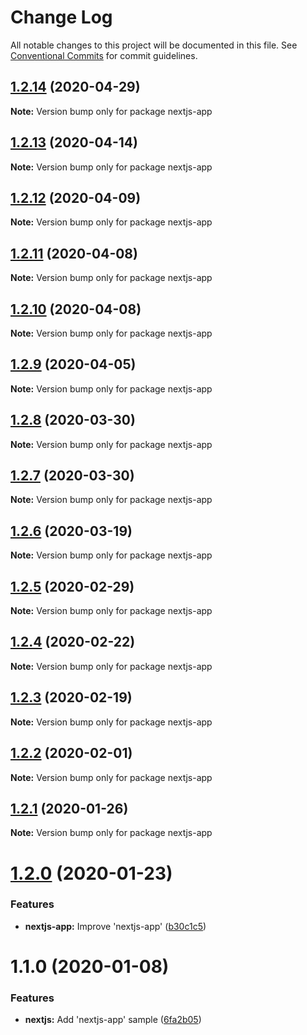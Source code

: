# Change Log

All notable changes to this project will be documented in this file.
See [Conventional Commits](https://conventionalcommits.org) for commit guidelines.

## [1.2.14](https://github.com/Jeff-Tian/react-keycloak/compare/nextjs-app@1.2.13...nextjs-app@1.2.14) (2020-04-29)

**Note:** Version bump only for package nextjs-app





## [1.2.13](https://github.com/jeff-tian/keycloak-react/compare/nextjs-app@1.2.12...nextjs-app@1.2.13) (2020-04-14)

**Note:** Version bump only for package nextjs-app





## [1.2.12](https://github.com/jeff-tian/keycloak-react/compare/nextjs-app@1.2.11...nextjs-app@1.2.12) (2020-04-09)

**Note:** Version bump only for package nextjs-app





## [1.2.11](https://github.com/jeff-tian/keycloak-react/compare/nextjs-app@1.2.10...nextjs-app@1.2.11) (2020-04-08)

**Note:** Version bump only for package nextjs-app





## [1.2.10](https://github.com/jeff-tian/keycloak-react/compare/nextjs-app@1.2.9...nextjs-app@1.2.10) (2020-04-08)

**Note:** Version bump only for package nextjs-app





## [1.2.9](https://github.com/jeff-tian/keycloak-react/compare/nextjs-app@1.2.8...nextjs-app@1.2.9) (2020-04-05)

**Note:** Version bump only for package nextjs-app





## [1.2.8](https://github.com/jeff-tian/keycloak-react/compare/nextjs-app@1.2.7...nextjs-app@1.2.8) (2020-03-30)

**Note:** Version bump only for package nextjs-app





## [1.2.7](https://github.com/jeff-tian/keycloak-react/compare/nextjs-app@1.2.6...nextjs-app@1.2.7) (2020-03-30)

**Note:** Version bump only for package nextjs-app





## [1.2.6](https://github.com/jeff-tian/keycloak-react/compare/nextjs-app@1.2.5...nextjs-app@1.2.6) (2020-03-19)

**Note:** Version bump only for package nextjs-app





## [1.2.5](https://github.com/jeff-tian/keycloak-react/compare/nextjs-app@1.2.4...nextjs-app@1.2.5) (2020-02-29)

**Note:** Version bump only for package nextjs-app





## [1.2.4](https://github.com/jeff-tian/keycloak-react/compare/nextjs-app@1.2.3...nextjs-app@1.2.4) (2020-02-22)

**Note:** Version bump only for package nextjs-app





## [1.2.3](https://github.com/jeff-tian/keycloak-react/compare/nextjs-app@1.2.2...nextjs-app@1.2.3) (2020-02-19)

**Note:** Version bump only for package nextjs-app





## [1.2.2](https://github.com/jeff-tian/keycloak-react/compare/nextjs-app@1.2.1...nextjs-app@1.2.2) (2020-02-01)

**Note:** Version bump only for package nextjs-app





## [1.2.1](https://github.com/jeff-tian/keycloak-react/compare/nextjs-app@1.2.0...nextjs-app@1.2.1) (2020-01-26)

**Note:** Version bump only for package nextjs-app





# [1.2.0](https://github.com/jeff-tian/keycloak-react/compare/nextjs-app@1.1.0...nextjs-app@1.2.0) (2020-01-23)


### Features

* **nextjs-app:** Improve 'nextjs-app' ([b30c1c5](https://github.com/jeff-tian/keycloak-react/commit/b30c1c55c41bdec11174556d134e8053e7eb2f18))





# 1.1.0 (2020-01-08)


### Features

* **nextjs:** Add 'nextjs-app' sample ([6fa2b05](https://github.com/jeff-tian/keycloak-react/commit/6fa2b057b0e6328fb8d2958e25b88ace3a860838))
